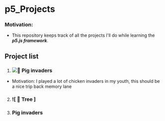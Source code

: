 # p5_Projects

### Motivation: 

* This repository keeps track of all the projects I'll do while learning the ***p5.js framework***. 

## Project list

1. ### ![ 🐷 Pig invaders](https://github.com/Pauwul/p5_Projects/tree/main/Pig%20Invaders) 

* Motivation: I played a lot of chicken invaders in my youth, this should be a nice trip back memory lane

2. ### ![ 🌲 Tree ]

3. ### Pig invaders
